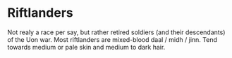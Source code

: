 # Riftlanders

Not realy a race per say, but rather retired soldiers (and their descendants) of the Uon war. 
Most riftlanders are mixed-blood daal / midh / jinn. Tend towards medium or pale skin and medium to dark hair.